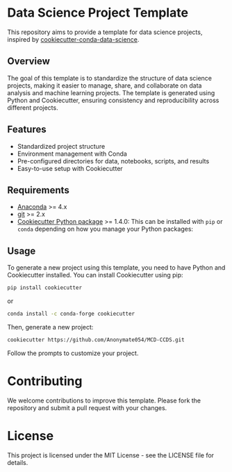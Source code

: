# Data Science Project Template

This repository aims to provide a template for data science projects, inspired by [cookiecutter-conda-data-science](https://github.com/jvelezmagic/cookiecutter-conda-data-science/tree/main).

## Overview

The goal of this template is to standardize the structure of data science projects, making it easier to manage, share, and collaborate on data analysis and machine learning projects. The template is generated using Python and Cookiecutter, ensuring consistency and reproducibility across different projects.

## Features

- Standardized project structure
- Environment management with Conda
- Pre-configured directories for data, notebooks, scripts, and results
- Easy-to-use setup with Cookiecutter

## Requirements

- [Anaconda](https://www.anaconda.com/download/) >= 4.x
- [git](https://git-scm.com/) >= 2.x
- [Cookiecutter Python package](http://cookiecutter.readthedocs.org/en/latest/installation.html) >= 1.4.0:
    This can be installed with `pip` or `conda` depending on how you manage your Python packages:

## Usage

To generate a new project using this template, you need to have Python and Cookiecutter installed. You can install Cookiecutter using pip:

```bash
pip install cookiecutter
```

or

```bash
conda install -c conda-forge cookiecutter
```

Then, generate a new project:
```bash
cookiecutter https://github.com/Anonymate054/MCD-CCDS.git
```

Follow the prompts to customize your project.

# Contributing
We welcome contributions to improve this template. Please fork the repository and submit a pull request with your changes.

# License
This project is licensed under the MIT License - see the LICENSE file for details.
